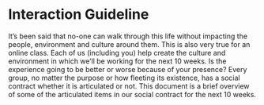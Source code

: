 # Interaction Guideline

It’s been said that no-one can walk through this life without impacting the people, environment and culture around them. This is also very true for an online class. Each of us (including you) help create the culture and environment in which we’ll be working for the next 10 weeks. Is the experience going to be better or worse because of your presence? Every group, no matter the purpose or how fleeting its existence, has a social contract whether it is articulated or not. This document is a brief overview of some of the articulated items in our social contract for the next 10 weeks.
